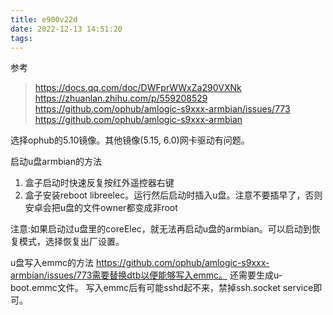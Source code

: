 ```yaml
---
title: e900v22d
date: 2022-12-13 14:51:20
tags:
---
```


参考
> https://docs.qq.com/doc/DWFprWWxZa290VXNk
> https://zhuanlan.zhihu.com/p/559208529
> https://github.com/ophub/amlogic-s9xxx-armbian/issues/773
> https://github.com/ophub/amlogic-s9xxx-armbian

选择ophub的5.10镜像。其他镜像(5.15, 6.0)网卡驱动有问题。

启动u盘armbian的方法
1. 盒子启动时快速反复按红外遥控器右键
2. 盒子安装reboot libreelec。运行然后启动时插入u盘。注意不要插早了，否则安卓会把u盘的文件owner都变成非root

注意:如果启动过u盘里的coreElec，就无法再启动u盘的armbian。可以启动到恢复模式，选择恢复出厂设置。

u盘写入emmc的方法
https://github.com/ophub/amlogic-s9xxx-armbian/issues/773需要替换dtb以便能够写入emmc。
还需要生成u-boot.emmc文件。
写入emmc后有可能sshd起不来，禁掉ssh.socket service即可。